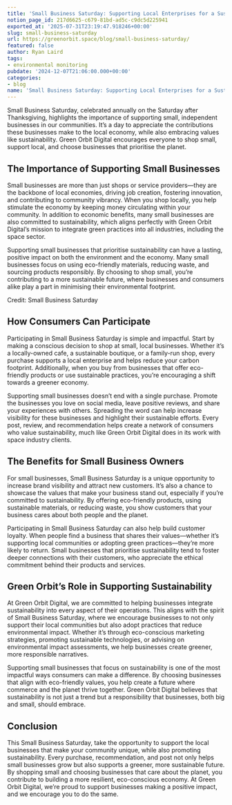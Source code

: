 ```yaml
---
title: 'Small Business Saturday: Supporting Local Enterprises for a Sustainable Future'
notion_page_id: 217d6625-c679-81bd-ad5c-c9dc5d225941
exported_at: '2025-07-31T23:19:47.918246+00:00'
slug: small-business-saturday
url: https://greenorbit.space/blog/small-business-saturday/
featured: false
author: Ryan Laird
tags:
- environmental monitoring
pubdate: '2024-12-07T21:06:00.000+00:00'
categories:
- blog
name: 'Small Business Saturday: Supporting Local Enterprises for a Sustainable Future'
---
```


Small Business Saturday, celebrated annually on the Saturday after Thanksgiving, highlights the importance of supporting small, independent businesses in our communities. It’s a day to appreciate the contributions these businesses make to the local economy, while also embracing values like sustainability. Green Orbit Digital encourages everyone to shop small, support local, and choose businesses that prioritise the planet.

## The Importance of Supporting Small Businesses

Small businesses are more than just shops or service providers—they are the backbone of local economies, driving job creation, fostering innovation, and contributing to community vibrancy. When you shop locally, you help stimulate the economy by keeping money circulating within your community. In addition to economic benefits, many small businesses are also committed to sustainability, which aligns perfectly with Green Orbit Digital’s mission to integrate green practices into all industries, including the space sector.

Supporting small businesses that prioritise sustainability can have a lasting, positive impact on both the environment and the economy. Many small businesses focus on using eco-friendly materials, reducing waste, and sourcing products responsibly. By choosing to shop small, you’re contributing to a more sustainable future, where businesses and consumers alike play a part in minimising their environmental footprint.

Credit: Small Business Saturday

## How Consumers Can Participate

Participating in Small Business Saturday is simple and impactful. Start by making a conscious decision to shop at small, local businesses. Whether it’s a locally-owned cafe, a sustainable boutique, or a family-run shop, every purchase supports a local enterprise and helps reduce your carbon footprint. Additionally, when you buy from businesses that offer eco-friendly products or use sustainable practices, you’re encouraging a shift towards a greener economy.

Supporting small businesses doesn’t end with a single purchase. Promote the businesses you love on social media, leave positive reviews, and share your experiences with others. Spreading the word can help increase visibility for these businesses and highlight their sustainable efforts. Every post, review, and recommendation helps create a network of consumers who value sustainability, much like Green Orbit Digital does in its work with space industry clients.

## The Benefits for Small Business Owners

For small businesses, Small Business Saturday is a unique opportunity to increase brand visibility and attract new customers. It’s also a chance to showcase the values that make your business stand out, especially if you’re committed to sustainability. By offering eco-friendly products, using sustainable materials, or reducing waste, you show customers that your business cares about both people and the planet.

Participating in Small Business Saturday can also help build customer loyalty. When people find a business that shares their values—whether it’s supporting local communities or adopting green practices—they’re more likely to return. Small businesses that prioritise sustainability tend to foster deeper connections with their customers, who appreciate the ethical commitment behind their products and services.

## Green Orbit’s Role in Supporting Sustainability

At Green Orbit Digital, we are committed to helping businesses integrate sustainability into every aspect of their operations. This aligns with the spirit of Small Business Saturday, where we encourage businesses to not only support their local communities but also adopt practices that reduce environmental impact. Whether it’s through eco-conscious marketing strategies, promoting sustainable technologies, or advising on environmental impact assessments, we help businesses create greener, more responsible narratives.

Supporting small businesses that focus on sustainability is one of the most impactful ways consumers can make a difference. By choosing businesses that align with eco-friendly values, you help create a future where commerce and the planet thrive together. Green Orbit Digital believes that sustainability is not just a trend but a responsibility that businesses, both big and small, should embrace.

## Conclusion

This Small Business Saturday, take the opportunity to support the local businesses that make your community unique, while also promoting sustainability. Every purchase, recommendation, and post not only helps small businesses grow but also supports a greener, more sustainable future. By shopping small and choosing businesses that care about the planet, you contribute to building a more resilient, eco-conscious economy. At Green Orbit Digital, we’re proud to support businesses making a positive impact, and we encourage you to do the same.